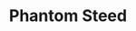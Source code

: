 ---
title: "Phantom Steed"
permalink: /spells/phantom-steed/
tags:
  - Spell
  - 3rd Level
  - Illusion
available_for:
  - Wizard
level: "3rd Level"
school: "Illusion"
range: "30 ft"
comp:
  - V
  - S
duration: "1 Hour"
cast_time: "1 Minute"
ritual: true
description: |
  A Large quasi-real, horselike creature appears on the ground in an unoccupied space of your choice within range. You decide the creature's appearance, but it is equipped with a saddle, bit, and bridle. Any of the equipment created by the spell vanishes in a puff of smoke if it is carried more than 10 feet away from the steed.

  For the duration, you or a creature you choose can ride the steed. The creature uses the statistics for a riding horse, except it has a speed of 100 feet and can travel 10 miles in an hour, or 13 miles at a fast pace. When the spell ends, the steed gradually fades, giving the rider 1 minute to dismount. The spell ends if you use an action to dismiss it or if the steed takes any damage.
excerpt: "A Large quasi-real, horselike creature appears on the ground in an unoccupied space of your choice within range."
source: "Basic Rules"
---